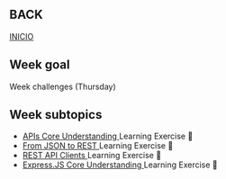 ## BACK
<a href="https://github.com/Lesdith/core-code-from-scratch-readme"> INICIO </a>

<H2>Week goal</H2> Week challenges (Thursday)<H2>Week subtopics</H2>
  <ul>
  <li><a href="https://github.com/Lesdith/core-code-from-scratch-readme/blob/main/Weeks/Week%2010%20React-Node/Thursday/Api%20Core%20Understanding.md"> APIs Core Understanding  </a> Learning Exercise 🧠</li>
  <li><a href="https://github.com/Lesdith/core-code-from-scratch-readme/blob/main/Weeks/Week%2010%20React-Node/Thursday/From%20JSON%20to%20REST.md"> From JSON to REST </a> Learning Exercise 🧠</li>
  <li><a href="https://www.youtube.com/watch?v=N3AkSS5hXMA"> REST API Clients  </a> Learning Exercise 🧠</li>
  <li><a href="https://www.youtube.com/watch?v=N3AkSS5hXMA"> Express.JS Core Understanding   </a> Learning Exercise 🧠</li>
</ul>









